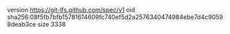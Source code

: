 version https://git-lfs.github.com/spec/v1
oid sha256:08f5fb7bfb15781614609fc740ef5d2a2576340474984ebe7d4c90598deab3ce
size 3338
